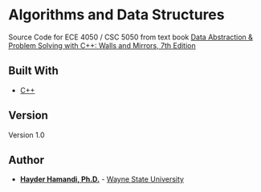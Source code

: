 # Algorithms and Data Structures

Source Code for ECE 4050 / CSC 5050 from text book [Data Abstraction & Problem Solving with C++: Walls and Mirrors, 7th Edition](https://media.pearsoncmg.com/bc/abp/cs-resources/products/product.html#product,isbn=0132923726)

## Built With

* [C++](http://www.cplusplus.com/)

## Version

Version 1.0

## Author

* [**Hayder Hamandi, Ph.D.**](http://www.linkedin.com/in/hayder-hamandi-ph-d-3356b8b4) - [Wayne State University](http://www.wayne.edu)
